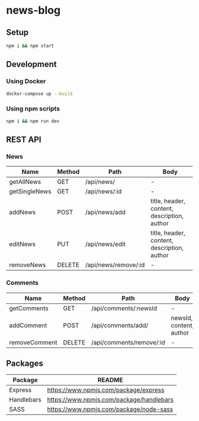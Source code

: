 # news-blog


## Setup

```sh
npm i && npm start
```
## Development

### Using Docker

```sh
docker-compose up --build
```

### Using npm scripts

```sh
npm i && npm run dev
```

## REST API

### News
| Name  | Method | Path | Body |
| ----- | ------ | ---- | ---- |
| getAllNews | GET | /api/news/ | -
| getSingleNews | GET | /api/news/:id | -
| addNews | POST | /api/news/add | title, header, content, description, author
| editNews | PUT | /api/news/edit | title, header, content, description, author
| removeNews | DELETE | /api/news/remove/:id | -

### Comments
| Name | Method | Path | Body |
| ---- | ------ | ---- | ---- |
| getComments | GET | /api/comments/:newsId | -
| addComment | POST | /api/comments/add/ | newsId, content, author
| removeComment | DELETE | /api/comments/remove/:id | -

## Packages

| Package | README |
| ------ | ------ |
| Express | https://www.npmjs.com/package/express |
| Handlebars | https://www.npmjs.com/package/handlebars |
| SASS | https://www.npmjs.com/package/node-sass |
